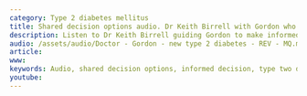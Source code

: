 ```yaml
---
category: Type 2 diabetes mellitus
title: Shared decision options audio. Dr Keith Birrell with Gordon who has newly diagnosed type 2 diabetes
description: Listen to Dr Keith Birrell guiding Gordon to make informed decisions about how to manage his type 2 diabetes
audio: /assets/audio/Doctor - Gordon - new type 2 diabetes - REV - MQ.mp3
article: 
www: 
keywords: Audio, shared decision options, informed decision, type two diabetes, newly diagnosed, manage, blood pressure, statin, weight, prevention, heart attack, angina, stroke, blood vessels, kidneys, blindness
youtube:
--- 
```

